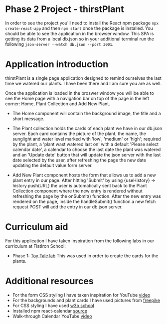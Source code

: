 # Phase 2 Project - thirstPlant 
In order to see the project you'll need to install the React npm package
`npx create-react-app` and then `npm start` once the package is installed.
You should be able to see the application in the browser window. 
This SPA is getting its data from a local db.json so in your additional terminal run the following `json-server --watch db.json --port 3001`. 

# Application introduction
thirstPlant is a single page application designed to remind ourselves the last time we watered our plants. I have been there and I am sure you are as well. 

Once the application is loaded in the broswer window you will be able to see the Home page with a navigation bar on top of the page in the left corner: Home, Plant Collection and Add New Plant.

- The Home component will contain the background image, the title and a short message.

- The Plant collection holds the cards of each plant we have in our db.json server.
Each card contains the picture of the plant, the name, the sunglight and water level marked with 'low', 'medium' or 'high'; required by the plant, a 'plant wast watered last on' with a default 'Please select calendar date', a calendar to choose the last date the plant was watered and an 'Update date' button that will update the json server with the last date selected by the user, after refreshing the page the new date updating the default value form server.

- Add New Plant component hosts the form that allows us to add a new plant entry in our page. After hitting 'Submit' by using {useHistory} -> history.push(URL) the user is automatically sent back to the Plant Collection component where the new entry is rendered without refreshing the page by the onSubmit() function. 
After the new entry was rendered on the page, inside the handleSubmit() function a new fetch request POST will add the entry in our db.json server.


# Curriculum aid
For this application I have taken inspiration from the following labs in our curriculum at FlatIron School:
- Phase 1: [Toy Tale lab](https://learning.flatironschool.com/courses/5649/assignments/207816?module_item_id=479146)
This was used in order to create the cards for the plants.

# Additional resources
- For the form CSS styling I have taken inspiration for YouTube [video](https://www.youtube.com/watch?v=LcKHti3gCJw) 
- For the backgrounds and plant cards I have used pictures from [freepike](www.freepik.com)
- For CSS styling I have used [w3b school](www.w3school.com)
- Installed npm react-calendar [source](https://www.npmjs.com/package/react-calendar)
- Walk-through Calendar YouTube [video](https://www.youtube.com/watch?v=eM8n55lad1c)
